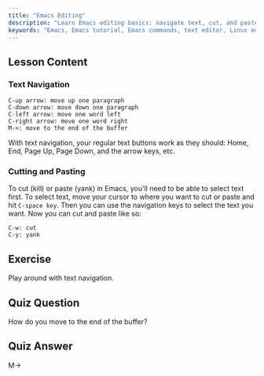 ```yaml
---
title: "Emacs Editing"
description: "Learn Emacs editing basics: navigate text, cut, and paste efficiently. This beginner-friendly guide helps you master essential Emacs commands for Linux."
keywords: "Emacs, Emacs tutorial, Emacs commands, text editor, Linux editor, Emacs navigation, beginner Emacs, Emacs guide"
---
```


## Lesson Content

### Text Navigation

```
C-up arrow: move up one paragraph
C-down arrow: move down one paragraph
C-left arrow: move one word left
C-right arrow: move one word right
M->: move to the end of the buffer
```

With text navigation, your regular text buttons work as they should: Home, End, Page Up, Page Down, and the arrow keys, etc.

### Cutting and Pasting

To cut (kill) or paste (yank) in Emacs, you'll need to be able to select text first. To select text, move your cursor to where you want to cut or paste and hit `C-space key`. Then you can use the navigation keys to select the text you want. Now you can cut and paste like so:

```
C-w: cut
C-y: yank
```

## Exercise

Play around with text navigation.

## Quiz Question

How do you move to the end of the buffer?

## Quiz Answer

M->
